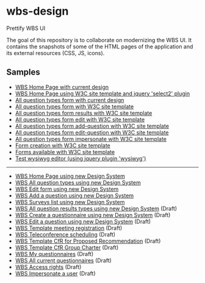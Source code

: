 # wbs-design

Prettify WBS UI

The goal of this repository is to collaborate on modernizing the WBS UI.
It contains the snapshots of some of the HTML pages of the application and its external resources (CSS, JS, icons).

## Samples

* [WBS Home Page with current design](https://w3c.github.io/wbs-design/html/index.html)
* [WBS Home Page using W3C site template and jquery 'select2' plugin](https://w3c.github.io/wbs-design/html/index-site-select2.html)
* [All question types form with current design](https://w3c.github.io/wbs-design/html/qtypes.html)
* [All question types form with W3C site template](https://w3c.github.io/wbs-design/html/qtypes-site.html)
* [All question types form results with W3C site template](https://w3c.github.io/wbs-design/html/qtypes-site-results.html)
* [All question types form edit with W3C site template](https://w3c.github.io/wbs-design/html/qtypes-site-edit.html)
* [All question types form add-question with W3C site template](https://w3c.github.io/wbs-design/html/qtypes-site-add-question.html)
* [All question types form edit-question with W3C site template](https://w3c.github.io/wbs-design/html/qtypes-site-edit-question.html)
* [All question types form impersonate with W3C site template](https://w3c.github.io/wbs-design/html/qtypes-site-impersonate.html)
* [Form creation with W3C site template](https://w3c.github.io/wbs-design/html/qtypes-site-create.html)
* [Forms available with W3C site template](https://w3c.github.io/wbs-design/html/qtypes-site-current.html)
* [Test wysiwyg editor (using jquery plugin 'wysiwyg')](https://w3c.github.io/wbs-design/html/wbs-wysiwyg.html)
***
* [WBS Home Page using new Design System](https://w3c.github.io/wbs-design/html/s24-home.html)
* [WBS All question types using new Design System](https://w3c.github.io/wbs-design/html/s24-qtypes.html)
* [WBS Edit form using new Design System](https://w3c.github.io/wbs-design/html/s24-survey-edit.html) 
* [WBS Add a question using new Design System](https://w3c.github.io/wbs-design/html/s24-question-add.html)
* [WBS Surveys list using new Design System](https://w3c.github.io/wbs-design/html/s24-list-surveys.html)
* [WBS All question results types using new Design System](https://w3c.github.io/wbs-design/html/s24-qtypes-results.html)  (Draft)
* [WBS Create a questionnaire using new Design System](https://w3c.github.io/wbs-design/html/s24-survey-creation.html)  (Draft)
* [WBS Edit a question using new Design System](https://w3c.github.io/wbs-design/html/s24-question-edit.html)  (Draft)
* [WBS Template meeting registration](https://w3c.github.io/wbs-design/html-s24-template-meeting.html)  (Draft)
* [WBS Teleconference scheduling](https://w3c.github.io/wbs-design/html-s24-template-teleconf.html)  (Draft)
* [WBS Template CfR for Proposed Recommendation](https://w3c.github.io/wbs-design/html-s24-template-pr.html)  (Draft)
* [WBS Template CfR Group Charter](https://w3c.github.io/wbs-design/html-s24-template-charter.html)  (Draft)
* [WBS My questionnaires](https://w3c.github.io/wbs-design/html-s24-my-questionnaires.html)  (Draft)
* [WBS All current questionnaires](https://w3c.github.io/wbs-design/html-s24-current-questionnaires.html)  (Draft)
* [WBS Access rights](https://w3c.github.io/wbs-design/html/s24-access.html)  (Draft)
* [WBS Impersonate a user](https://w3c.github.io/wbs-design/html/s24-impersonate.html)  (Draft)




